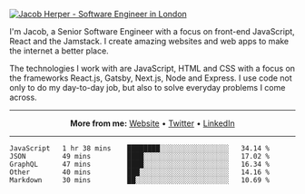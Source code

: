 [![Jacob Herper - Software Engineer in London](https://res.cloudinary.com/jacobherper/image/upload/v1595605963/github_banner.png)](https://herper.io/)

I'm Jacob, a Senior Software Engineer with a focus on front-end JavaScript, React and the Jamstack. I create amazing websites and web apps to make the internet a better place.

The technologies I work with are JavaScript, HTML and CSS with a focus on the frameworks React.js, Gatsby, Next.js, Node and Express. I use code not only to do my day-to-day job, but also to solve everyday problems I come across.

-----

<p align="center">
  <strong>More from me:</strong> 
  <a href="https://herper.io">Website</a> •
  <a href="https://twitter.com/intent/follow?screen_name=jakeherp&tw_p=followbutton">Twitter</a> •
  <a href="https://www.linkedin.com/in/jacobherper/">LinkedIn</a>
</p>

-----

<!--START_SECTION:waka-->
```text
JavaScript   1 hr 38 mins    ████████░░░░░░░░░░░░░░░░░   34.14 % 
JSON         49 mins         ████░░░░░░░░░░░░░░░░░░░░░   17.02 % 
GraphQL      47 mins         ████░░░░░░░░░░░░░░░░░░░░░   16.34 % 
Other        40 mins         ███░░░░░░░░░░░░░░░░░░░░░░   14.16 % 
Markdown     30 mins         ██░░░░░░░░░░░░░░░░░░░░░░░   10.69 %
```
<!--END_SECTION:waka-->
